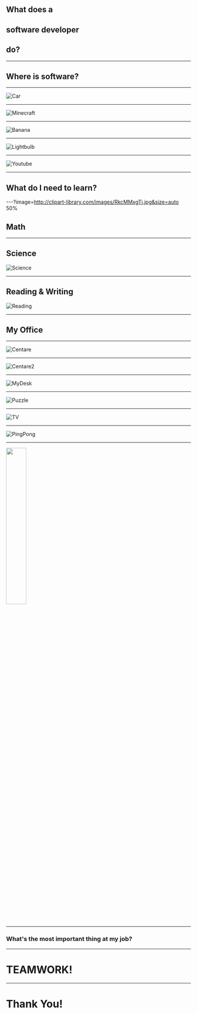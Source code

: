 <!-- .slide: class="center" -->
## What does a 
## __software developer__ 
## do?
---
<!-- .slide: class="center" -->
## Where is software?
---
<!-- .slide: class="center" -->
![Car](https://easydrawingguides-7512.kxcdn.com/wp-content/uploads/2017/01/How-to-Draw-a-cartoon-car-20.png)

---
<!-- .slide: class="center" -->
![Minecraft](https://res.cloudinary.com/lmn/image/upload/c_limit,h_360,w_640/e_sharpen:100/f_auto,fl_lossy,q_auto/v1/gameskinnyc/1/0/4/1046265-minecraft-wallpaper-download-ps3-0f48f.jpg)

---
<!-- .slide: class="center" -->
![Banana](https://media.istockphoto.com/photos/banana-picture-id183380744?k=6&m=183380744&s=612x612&w=0&h=q64r-Nb2A3486LyE_9frNSlFHWDcJPL6PDJ_TwxzsdQ=)

---
<!-- .slide: class="center" -->
![Lightbulb](https://assets.pcmag.com/media/images/421626-philips-hue-white-e26-smart-bulb.jpg?width=640&height=471)

---
<!-- .slide: class="center" -->
![Youtube](https://pmcvariety.files.wordpress.com/2017/09/youtube-logo.png?w=896&h=504&crop=1)

---
<!-- .slide: class="center" -->
## What do I need to learn?

---?image=http://clipart-library.com/images/RkcMMxgTj.jpg&size=auto 50%

## Math

---

## Science

![Science](http://www.pngmart.com/files/4/Science-PNG-Free-Download.png)

---

## Reading & Writing

![Reading](http://images.all-free-download.com/images/graphiclarge/funny_cartoon_pencil_vector_588709.jpg)

---
<!-- .slide: class="center" -->
## My Office

---
<!-- .slide: class="center" -->

![Centare](https://lh3.googleusercontent.com/w1wt28FHlWR-zNfmvx40Cwa1HrVp4x_EZPTIw4s0yZAivswxY_zqwW4YcO2HC5P5hMApaLXMoNvFWnVQylKkJo7skmy86u0GT_NRD3KPQUCZWAjAZk258tp0hGHji_P1wJD1vGE6HxE=w1779-h1000-no)

---
<!-- .slide: class="center" -->
![Centare2](https://lh3.googleusercontent.com/kfNi_orSU5iOFvCjKNbUId53oIy7kFmbRmdxoDcvicBhZ7Nur1DCtWZm4bnRUNdtmAR4lPwMGZgJE2atox52pOVL_ssJIPRWGrFZnKCR5foKT-t-fKptqqmaWIpXsSI7PrcaNvTdyrU=w1779-h1000-no)

---
<!-- .slide: class="center" -->
![MyDesk](https://lh3.googleusercontent.com/pGk6Ljx4ncNLDRAEzlzHPGmAk8ulKy0DDQ_pHV7FpyoN5crzdisVpmsP4-6EgfxfinhIh1aZ40fNEdFAXjgklvKeLgTa7h-hVDT5N8470pax4UPKyI6RsmfV9V16pS_W-4HoR6V-Drs=w1779-h1000-no)

---
<!-- .slide: class="center" -->
![Puzzle](https://lh3.googleusercontent.com/lWA0AVNbnNGbLJeljHaO619bqn2KkB8UpzIhQMuJjW3VruQGlNE1vWJfWa1xgf8nIFf8MsZkECtYx47zgmybK2SjNK0p1xOXd4El7wYexGAwcEmbCEUfkyE-MOcgHCK2pEQh6lUAIds=w1779-h1000-no)

---
<!-- .slide: class="center" -->
![TV](https://lh3.googleusercontent.com/Udmm4iLU8BMpHHXdXVRIQOZJctclhnqkiSMhmnC2w6cfh3DOAp9SrKBchkJX0QmgZ7bQ-A4cHkmNjOl_9xxw6T_2XC1MqiKwNY3Rw3SC2aY_3BzMHHKpw_DeBXgd4qYpkDBsW6G3wec=w1779-h1000-no)

---
<!-- .slide: class="center" -->
![PingPong](https://lh3.googleusercontent.com/9hmM3I7xNYret9IOCal0ZZvu4RF-t1AaYgE3yIGyrvLu7rek_BNHIJHfZJrZ3n0nwDbKMU9YOsxTzGLy9K-F_2Mfi_Ksq474Dqn7FSqpAWkjRPp18lYM1H278XBh3mqi8jaz9fU-QVE=w1779-h1000-no)

---

<img src="https://lh3.googleusercontent.com/ta8klV5Dug-0MuhSuHeScbFac8Ix9FAUXZSmDrmAXIhJaLYHMz1mdL0QiQlQkCs1OqSTpoCwmq0-eIC0IKH1NXKDD63uZCXc9nWylm3EcXJEBaYFUsFKXqwzNOn8S0auVEKOapO0Moc=w564-h1002-no" width="33%" />

---
<!-- .slide: class="center" -->
### What's the most __important__ thing at my job?

---
<!-- .slide: class="center" -->
# __TEAMWORK!__

---
<!-- .slide: class="center" -->
# Thank You!